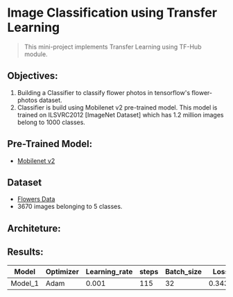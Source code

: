 # Image Classification using Transfer Learning
> This mini-project implements Transfer Learning using TF-Hub module. 
## Objectives:
1. Building a Classifier to classify flower photos in tensorflow's flower-photos dataset.
2. Classifier is build using Mobilenet v2 pre-trained model. This model is trained on ILSVRC2012 [ImageNet Dataset] which has 1.2 million images belong to 1000 classes.
## Pre-Trained Model:
- [Mobilenet v2](https://tfhub.dev/google/tf2-preview/mobilenet_v2/classification/2)
## Dataset
- [Flowers Data](https://storage.googleapis.com/download.tensorflow.org/example_images/flower_photos.tgz)
- 3670 images belonging to 5 classes.
## Architeture:

## Results:

Model | Optimizer | Learning_rate | steps | Batch_size | Loss | Accuracy 
----- | --- | --- | --- | ------- | --------- |--------|  
Model_1 | Adam| 0.001  | 115  |  32  | 0.3430 |  0.9062|
